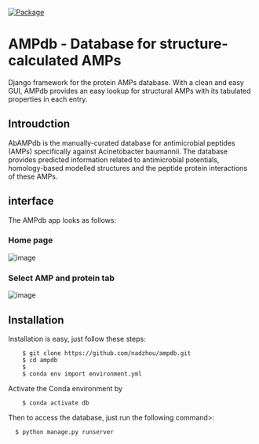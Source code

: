 [![Package](https://github.com/nadzhou/ampdb/actions/workflows/package.yml/badge.svg)](https://github.com/nadzhou/ampdb/actions/workflows/package.yml)
# AMPdb - Database for structure-calculated AMPs 
Django framework for the protein AMPs database. With a clean and easy GUI, AMPdb provides an easy lookup for structural AMPs with its tabulated properties in each entry. 

## Introudction 
AbAMPdb is the manually-curated database for antimicrobial peptides (AMPs) specifically against Acinetobacter baumannii. The database provides predicted information related to antimicrobial potentials, homology-based modelled structures and the peptide protein interactions of these AMPs.

## interface
The AMPdb app looks as follows: 

### Home page


![image](https://github.com/nadzhou/ampdb/blob/main/static/img/Home.png)

### Select AMP and protein tab


![image](https://github.com/nadzhou/ampdb/blob/main/static/img/interface1.png)


## Installation 
Installation is easy, just follow these steps: 
```
    $ git clone https://github.com/nadzhou/ampdb.git
    $ cd ampdb 
    $ 
    $ conda env import environment.yml 
```
Activate the Conda environment by 
```
    $ conda activate db
```

Then to access the database, just run the following command>: 
````
  $ python manage.py runserver
````


